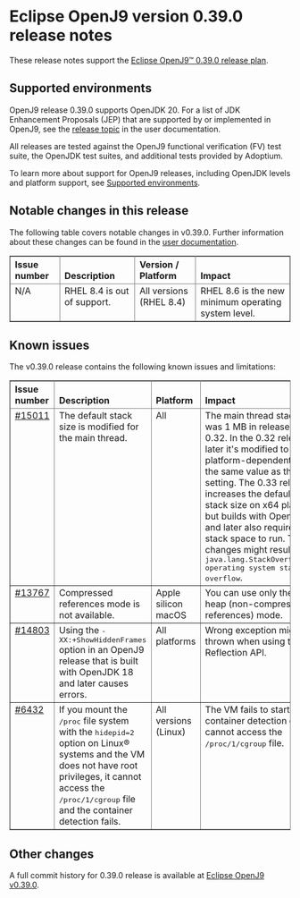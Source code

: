 <!--
* Copyright (c) 2023 IBM Corp. and others
*
* This program and the accompanying materials are made
* available under the terms of the Eclipse Public License 2.0
* which accompanies this distribution and is available at
* https://www.eclipse.org/legal/epl-2.0/ or the Apache
* License, Version 2.0 which accompanies this distribution and
* is available at https://www.apache.org/licenses/LICENSE-2.0.
*
* This Source Code may also be made available under the
* following Secondary Licenses when the conditions for such
* availability set forth in the Eclipse Public License, v. 2.0
* are satisfied: GNU General Public License, version 2 with
* the GNU Classpath Exception [1] and GNU General Public
* License, version 2 with the OpenJDK Assembly Exception [2].
*
* [1] https://www.gnu.org/software/classpath/license.html
* [2] https://openjdk.org/legal/assembly-exception.html
*
* SPDX-License-Identifier: EPL-2.0 OR Apache-2.0 OR GPL-2.0-only WITH Classpath-exception-2.0 OR GPL-2.0-only WITH OpenJDK-assembly-exception-1.0
-->

# Eclipse OpenJ9 version 0.39.0 release notes

These release notes support the [Eclipse OpenJ9&trade; 0.39.0 release plan](https://projects.eclipse.org/projects/technology.openj9/releases/0.39.0/plan).

## Supported environments

OpenJ9 release 0.39.0 supports OpenJDK 20. For a list of JDK Enhancement Proposals (JEP) that are supported by or implemented in OpenJ9, see the [release topic](https://eclipse.org/openj9/docs/version0.39/#new-jdk-20-features) in the user documentation.

All releases are tested against the OpenJ9 functional verification (FV) test suite, the OpenJDK test suites, and additional tests provided by Adoptium.

To learn more about support for OpenJ9 releases, including OpenJDK levels and platform support, see [Supported environments](https://eclipse.org/openj9/docs/openj9_support/index.html).

## Notable changes in this release

The following table covers notable changes in v0.39.0. Further information about these changes can be found in the [user documentation](https://www.eclipse.org/openj9/docs/version0.39/).

<table cellpadding="4" cellspacing="0" summary="" width="100%" rules="all" frame="border" border="1"><thead align="left">
<tr>
<th valign="bottom">Issue number</th>
<th valign="bottom">Description</th>
<th valign="bottom">Version / Platform</th>
<th valign="bottom">Impact</th>
</tr>
</thead>
<tbody>


<tr>
<td valign="top">N/A </td>
<td valign="top">RHEL 8.4 is out of support.</td>
<td valign="top">All versions (RHEL 8.4) </td>
<td valign="top">RHEL 8.6 is the new minimum operating system level.</td>
</tr>



</tbody>
</table>

## Known issues

The v0.39.0 release contains the following known issues and limitations:

<table cellpadding="4" cellspacing="0" summary="" width="100%" rules="all" frame="border" border="1">
<thead align="left">
<tr>
<th valign="bottom">Issue number</th>
<th valign="bottom">Description</th>
<th valign="bottom">Platform</th>
<th valign="bottom">Impact</th>
<th valign="bottom">Workaround</th>
</tr>
</thead>

<tbody>
<tr>
<td valign="top"><a href="https://github.com/eclipse-openj9/openj9/issues/15011">#15011</a></td>
<td valign="top">The default stack size is modified for the main thread.</td>
<td valign="top">All</td>
<td valign="top">The main thread stack size was 1 MB in releases prior to 0.32. In the 0.32 release and later it's modified to a smaller
platform-dependent value, the same value as the <tt>-Xmso</tt> setting. The 0.33 release increases the default <tt>-Xmso</tt> stack size
on x64 platforms, but builds with OpenJDK 17 and later also require more stack space to run. These changes might result in a
<tt>java.lang.StackOverflowError: operating system stack overflow</tt>.</td>
<td valign="top">Use <tt>-Xmso</tt> to set the default stack size. See the default value by using <tt>-verbose:sizes</tt>.</td>
</tr>

<tr>
<td valign="top"><a href="https://github.com/eclipse-openj9/openj9/issues/13767">#13767</a></td>
<td valign="top">Compressed references mode is not available.</td>
<td valign="top">Apple silicon macOS</td>
<td valign="top">You can use only the large heap (non-compressed references) mode.</td>
<td valign="top">None</td>
</tr>

<tr>
<td valign="top"><a href="https://github.com/eclipse-openj9/openj9/issues/14803">#14803</a></td>
<td valign="top">Using the <tt>-XX:+ShowHiddenFrames</tt> option in an OpenJ9 release that is built with OpenJDK 18 and later causes errors.</td>
<td valign="top">All platforms</td>
<td valign="top">Wrong exception might be thrown when using the Reflection API.</td>
<td valign="top">Avoid using the <tt>-XX:+ShowHiddenFrames</tt> option with OpenJDK 18 and later.</td>
</tr>

<tr>
<td valign="top"><a href="https://github.com/eclipse-omr/omr/pull/6432">#6432</a></td>
<td valign="top">If you mount the <tt>/proc</tt> file system with the <tt>hidepid=2</tt> option on Linux&reg; systems and the VM does not have root privileges, it cannot access the <tt>/proc/1/cgroup</tt> file and the container detection fails.</td>
<td valign="top">All versions (Linux)</td>
<td valign="top">The VM fails to start when the container detection code cannot access the <tt>/proc/1/cgroup</tt> file.</td>
<td valign="top">Remount the <tt>/proc</tt> file system with the <tt>hidepid=0</tt> option or remount the <tt>/proc</tt> file system with the <tt>gid</tt> option to allow users in a certain group to access the <tt>/proc</tt> file system.</td>
</tr>

</tbody>
</table>

## Other changes

A full commit history for 0.39.0 release is available at [Eclipse OpenJ9 v0.39.0](https://github.com/eclipse-openj9/openj9/releases/tag/openj9-0.39.0).
